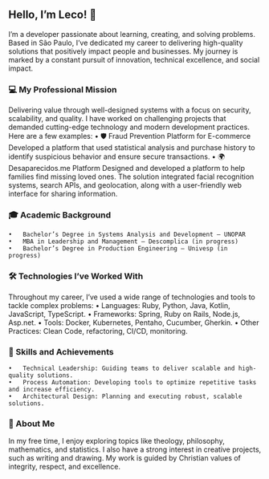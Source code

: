 ## Hello, I’m Leco! 👋

I’m a developer passionate about learning, creating, and solving problems. Based in São Paulo, I’ve dedicated my career to delivering high-quality solutions that positively impact people and businesses. My journey is marked by a constant pursuit of innovation, technical excellence, and social impact.

### 💻 My Professional Mission

Delivering value through well-designed systems with a focus on security, scalability, and quality. I have worked on challenging projects that demanded cutting-edge technology and modern development practices. Here are a few examples:
	•	🛡️ Fraud Prevention Platform for E-commerce
Developed a platform that used statistical analysis and purchase history to identify suspicious behavior and ensure secure transactions.
	•	🌍 Desaparecidos.me Platform
Designed and developed a platform to help families find missing loved ones. The solution integrated facial recognition systems, search APIs, and geolocation, along with a user-friendly web interface for sharing information.

### 🎓 Academic Background

	•	Bachelor’s Degree in Systems Analysis and Development – UNOPAR
	•	MBA in Leadership and Management – Descomplica (in progress)
	•	Bachelor’s Degree in Production Engineering – Univesp (in progress)

### 🛠️ Technologies I’ve Worked With

Throughout my career, I’ve used a wide range of technologies and tools to tackle complex problems:
	•	Languages: Ruby, Python, Java, Kotlin, JavaScript, TypeScript.
	•	Frameworks: Spring, Ruby on Rails, Node.js, Asp.net.
	•	Tools: Docker, Kubernetes, Pentaho, Cucumber, Gherkin.
	•	Other Practices: Clean Code, refactoring, CI/CD, monitoring.

### 🌟 Skills and Achievements

	•	Technical Leadership: Guiding teams to deliver scalable and high-quality solutions.
	•	Process Automation: Developing tools to optimize repetitive tasks and increase efficiency.
	•	Architectural Design: Planning and executing robust, scalable solutions.

### 🌱 About Me

In my free time, I enjoy exploring topics like theology, philosophy, mathematics, and statistics. I also have a strong interest in creative projects, such as writing and drawing. My work is guided by Christian values of integrity, respect, and excellence.
